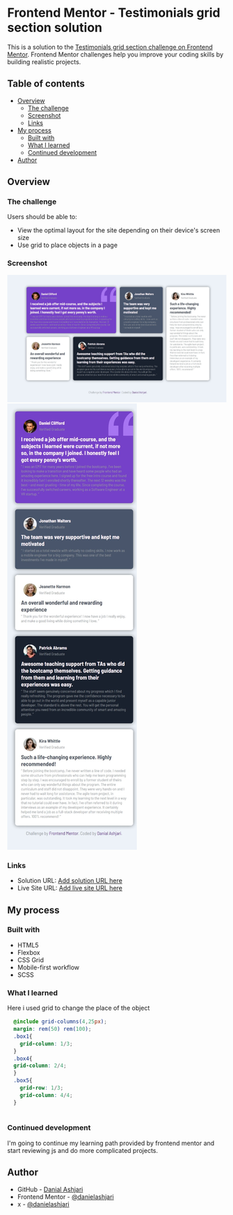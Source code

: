 # Frontend Mentor - Testimonials grid section solution

This is a solution to the [Testimonials grid section challenge on Frontend Mentor](https://www.frontendmentor.io/challenges/testimonials-grid-section-Nnw6J7Un7). Frontend Mentor challenges help you improve your coding skills by building realistic projects.

## Table of contents

- [Overview](#overview)
  - [The challenge](#the-challenge)
  - [Screenshot](#screenshot)
  - [Links](#links)
- [My process](#my-process)
  - [Built with](#built-with)
  - [What I learned](#what-i-learned)
  - [Continued development](#continued-development)
- [Author](#author)

## Overview

### The challenge

Users should be able to:

- View the optimal layout for the site depending on their device's screen size
- Use grid to place objects in a page

### Screenshot

![desktop screenshot](./images/Screenshot_desktop.jpeg)
![mobile screenshot](./images/Screenshot_mobile.jpeg)

### Links

- Solution URL: [Add solution URL here](https://your-solution-url.com)
- Live Site URL: [Add live site URL here](https://your-live-site-url.com)

## My process

### Built with

- HTML5
- Flexbox
- CSS Grid
- Mobile-first workflow
- SCSS

### What I learned

Here i used grid to change the place of the object

```scss
  @include grid-columns(4,25px);
  margin: rem(50) rem(100);
  .box1{
    grid-column: 1/3;
  }
  .box4{
  grid-column: 2/4;
  }
  .box5{
    grid-row: 1/3;
    grid-column: 4/4;
  }
  
```

### Continued development

I'm going to continue my learning path provided by frontend mentor and start reviewing js and do more complicated projects.

## Author

- GitHub - [Danial Ashjari](https://github.com/danielashjari)
- Frontend Mentor - [@danielashjari](https://www.frontendmentor.io/profile/danielashjari)
- x - [@danielashjari](https://www.x.com/danielashjari)
